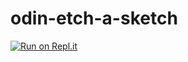 # odin-etch-a-sketch
[![Run on Repl.it](https://replit.com/badge/github/Pacome86/odin-etch-a-sketch.git)](https://replit.com/new/github/Pacome86/odin-etch-a-sketch.git)